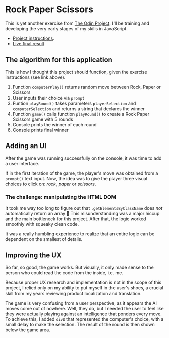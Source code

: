 # Rock Paper Scissors

This is yet another exercise from [The Odin Project](https://www.theodinproject.com). I'll be training and developing the very early stages of my skills in JavaScript.

- [Project instructions](https://www.theodinproject.com/lessons/foundations-rock-paper-scissors).
- [Live final result](https://mtmoss.github.io/Rock-Paper-Scissors/)

## The algorithm for this application

This is how I thought this project should function, given the exercise instructions (see link above).

1. Function `computerPlay()` returns random move between Rock, Paper or Scissors
2. User inputs their choice via `prompt`
2. Funtion `playRound()` takes parameters `playerSelection` and `computerSelection` and returns a string that declares the winner
3. Function `game()` calls function `playRound()` to create a Rock Paper Scissors game with 5 rounds
4. Console prints the winner of each round
5. Console prints final winner

## Adding an UI

After the game was running successfully on the console, it was time to add a user interface.

If in the first iteration of the game, the player's move was obtained from a `prompt()` text input. Now, the idea was to give the player three visual choices to click on: *rock*, *paper* or *scissors*.

### The challenge: manipulating the HTML DOM

It took me way too long to figure out that `.getElementsByClassName` does *not* automatically return an array :poop: This misunderstanding was a major hiccup and the main bottleneck for this project. After that, the logic worked smoothly with squeaky clean code.

It was a really humbling experience to realize that an entire logic can be dependent on the smallest of details.

## Improving the UX

So far, so good, the game works. But visually, it only made sense to the person who could read the code from the inside, i.e. me.

Because proper UX research and implementation is not in the scope of this project, I relied only on my ability to put myself in the user's shoes, a crucial skill from my years reviewing product localization and translation.

The game is very confusing from a user perspective, as it appears the AI moves come out of nowhere. Well, they do, but I needed the user to feel like they were actually playing against an intelligence that ponders every move. To achieve this, I added `div`s that represented the computer's choice, with a small delay to make the selection. The result of the round is then shown below the game area.